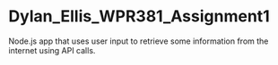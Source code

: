 # Dylan_Ellis_WPR381_Assignment1
 Node.js app that uses user input to retrieve some information from the internet using API calls.
